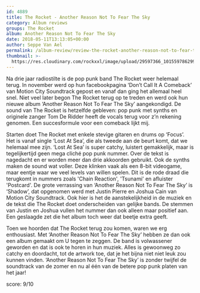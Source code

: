 ```yaml
---
id: 4889
title: The Rocket - Another Reason Not To Fear The Sky
category: Album reviews
groups: The Rocket
album: Another Reason Not To Fear The Sky
date: 2018-05-11T13:13:05+00:00
author: Seppe Van Ael
permalink: /album-review/review-the-rocket-another-reason-not-to-fear-the-sky/
thumbnail: >-
  https://res.cloudinary.com/rockxxl/image/upload/29597366_10155978629940700_3630984455449521524_n.jpg
---
```

Na drie jaar radiostilte is de pop punk band The Rocket weer helemaal terug. In november werd op hun facebookpagina ‘Don’t Call It A Comeback’ van Motion City Soundtrack gepost en vanaf dan ging het allemaal heel snel. Niet veel later begon The Rocket terug op te treden en werd ook hun nieuwe album ‘Another Reason Not To Fear The Sky’ aangekondigd. De sound van The Rocket is hetzelfde gebleven: pop punk met synths en originele zanger Tom De Ridder heeft de vocals terug voor z’n rekening genomen. Een succesformule voor een comeback lijkt mij.

Starten doet The Rocket met enkele stevige gitaren en drums op ‘Focus’. Het is vanaf single ‘Lost At Sea’, die als tweede aan de beurt komt, dat we helemaal mee zijn. ‘Lost At Sea’ is super catchy, luistert gemakkelijk, maar is tegelijkertijd geen mega cliché pop punk nummer. Over de tekst is nagedacht en er worden meer dan drie akkoorden gebruikt. Ook de synths maken de sound wat voller. Deze klinken vaak als een 8-bit videogame, maar eentje waar we veel levels van willen spelen. Dit is de rode draad die terugkomt in nummers zoals 'Chain Reaction', 'Tsunami' en afluister 'Postcard'. De grote verrassing van ‘Another Reason Not To Fear The Sky’ is ‘Shadow’, dat opgenomen werd met Justin Pierre en Joshua Cain van Motion City Soundtrack. Ook hier is het de aanstekelijkheid in de muziek en de tekst die The Rocket doet onderscheiden van gelijke bands. De stemmen van Justin en Joshua vullen het nummer dan ook alleen maar positief aan. Een geslaagde zet die het album toch weer dat beetje extra geeft.

Toen we hoorden dat The Rocket terug zou komen, waren we erg enthousiast. Met ‘Another Reason Not To Fear The Sky’ hebben ze dan ook een album gemaakt om U tegen te zeggen. De band is volwassener geworden en dat is ook te horen in hun muziek. Alles is gewoonweg zo catchy en doordacht, tot de artwork toe, dat je het bijna niet niet leuk zou kunnen vinden. ‘Another Reason Not To Fear The Sky’ is zonder twijfel de soundtrack van de zomer en nu al één van de betere pop punk platen van het jaar!

score: 9/10
